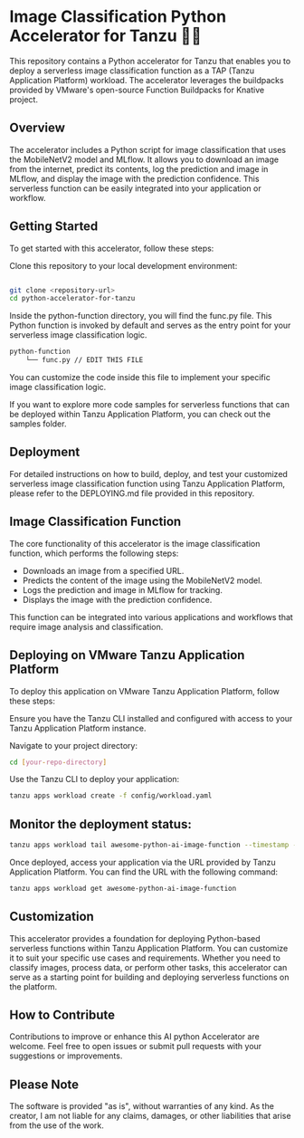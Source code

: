 # Image Classification Python Accelerator for Tanzu 🐍📸
This repository contains a Python accelerator for Tanzu that enables you to deploy a serverless image classification function as a TAP (Tanzu Application Platform) workload. The accelerator leverages the buildpacks provided by VMware's open-source Function Buildpacks for Knative project.

## Overview
The accelerator includes a Python script for image classification that uses the MobileNetV2 model and MLflow. It allows you to download an image from the internet, predict its contents, log the prediction and image in MLflow, and display the image with the prediction confidence. This serverless function can be easily integrated into your application or workflow.

## Getting Started
To get started with this accelerator, follow these steps:

Clone this repository to your local development environment:

```bash

git clone <repository-url>
cd python-accelerator-for-tanzu
``````
Inside the python-function directory, you will find the func.py file. This Python function is invoked by default and serves as the entry point for your serverless image classification logic.

```bash
python-function
    └── func.py // EDIT THIS FILE
```
You can customize the code inside this file to implement your specific image classification logic.

If you want to explore more code samples for serverless functions that can be deployed within Tanzu Application Platform, you can check out the samples folder.

## Deployment
For detailed instructions on how to build, deploy, and test your customized serverless image classification function using Tanzu Application Platform, please refer to the DEPLOYING.md file provided in this repository.

## Image Classification Function
The core functionality of this accelerator is the image classification function, which performs the following steps:

- Downloads an image from a specified URL.
- Predicts the content of the image using the MobileNetV2 model.
- Logs the prediction and image in MLflow for tracking.
- Displays the image with the prediction confidence.

This function can be integrated into various applications and workflows that require image analysis and classification.

## Deploying on VMware Tanzu Application Platform
To deploy this application on VMware Tanzu Application Platform, follow these steps:

Ensure you have the Tanzu CLI installed and configured with access to your Tanzu Application Platform instance.

Navigate to your project directory:

```bash
cd [your-repo-directory]
``````
Use the Tanzu CLI to deploy your application:

```bash
tanzu apps workload create -f config/workload.yaml
```

## Monitor the deployment status:

```bash
tanzu apps workload tail awesome-python-ai-image-function --timestamp --since 1h
```
Once deployed, access your application via the URL provided by Tanzu Application Platform. You can find the URL with the following command:

```bash
tanzu apps workload get awesome-python-ai-image-function
```

## Customization
This accelerator provides a foundation for deploying Python-based serverless functions within Tanzu Application Platform. You can customize it to suit your specific use cases and requirements. Whether you need to classify images, process data, or perform other tasks, this accelerator can serve as a starting point for building and deploying serverless functions on the platform.

## How to Contribute
Contributions to improve or enhance this AI python Accelerator are welcome. Feel free to open issues or submit pull requests with your suggestions or improvements.

## Please Note
The software is provided "as is", without warranties of any kind. As the creator, I am not liable for any claims, damages, or other liabilities that arise from the use of the work.
